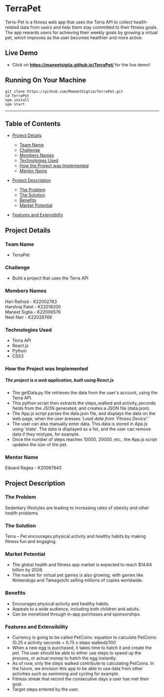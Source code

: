 # TerraPet
Terra-Pet is a fitness web app that uses the Terra API to collect health-related data from users and help them stay committed to their fitness goals. The app rewards users for achieving their weekly goals by growing a virtual pet, which improves as the user becomes healthier and more active.

## Live Demo

* Click on **https://maneetsigtia.github.io/TerraPet/** for the live demo!

## Running On Your Machine
```
git clone https://github.com/ManeetSigtia/TerraPet.git
cd TerraPet
npm install
npm start
```

___

## Table of Contents
* [Project Details](#project-details)
  * [Team Name](#team-name)
  * [Challenge](#challenge)
  * [Members Names](#members-names)
  * [Technologies Used](#technologies-used)
  * [How the Project was Implemented](#how-the-project-was-implemented)
  * [Mentor Name](#mentor-name)
  
* [Project Description](#project-description)
  * [The Problem](#the-problem)
  * [The Solution](#the-solution)
  * [Benefits](#benefits)
  * [Market Potential](#market-potential)
* [Features and Extensibilty](#features-and-extensibility)

## Project Details
### Team Name
* TerraPet

### Challenge
* Build a project that uses the Terra API

### Members Names
Hari Rathod - K22002783  
Harshraj Patel - K22018200  
Maneet Sigtia - K22006576  
Neel Nair - K22028768

### Technologies Used
* Terra API
* React.js
* Python
* CSS3

### How the Project was Implemented
##### The project is a web application, built using React.js
* The getData.py file retrieves the data from the user's account, using the Terra API. 
* This python script then extracts the steps_walked and activity_seconds fields from the JSON generated, and creates a JSON file (data.json). 
* The App.js script parses the data.json file, and displays the data on the web page, when the user presses _'Load data from 'Fitness Device'.'_
* The user can also manually enter data. This data is stored in App.js using 'state'. The data is displayed as a list, and the user can remove data if they mistype, for example.
* Once the number of steps reaches 10000, 20000, etc., the App.js script updates the size of the pet.

### Mentor Name
Eduard Ragea - K20067643
  
## Project Description
### The Problem
Sedentary lifestyles are leading to increasing rates of obesity and other health problems.

### The Solution
Terra – Pet encourages physical activity and healthy habits by making fitness fun and engaging.

### Market Potential
- The global health and fitness app market is expected to reach $14.64 billion by 2026.
- The market for virtual pet games is also growing, with games like Nintendogs and Tamagotchi selling millions of copies worldwide.

### Benefits
- Encourages physical activity and healthy habits.
- Appeals to a wide audience, including both children and adults.
- Can be monetized through in-app purchases and sponsorships.

### Features and Extensibility
- Currency is going to be called PetCoins. equation to calculate PetCoins: (0.25 x activity seconds + 0.75 x steps walked)/100
- When a new egg is purchased, it takes time to hatch it and create the pet. The user should be able to either use steps to speed up the process, or actual money to hatch the egg instantly.
- As of now, only the steps walked contribute to calculating PetCoins. In the future, we envision this app to be able to use data from other activities such as swimming and cycling for example.
- Fitness streak that record the consecutive days a user has met their goal. 
- Target steps entered by the user.
